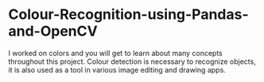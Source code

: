 # Colour-Recognition-using-Pandas-and-OpenCV

I worked on colors and you will get to learn about many concepts throughout this project. Colour detection is necessary to recognize objects, it is also used as a tool in various image editing and drawing apps.
